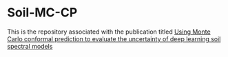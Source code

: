 # Soil-MC-CP
This is the repository associated with the publication titled <a href="https://doi.org/10.5194/egusphere-2024-3703" target="_blank">Using Monte Carlo conformal prediction to evaluate the uncertainty of deep learning soil spectral models</a>
